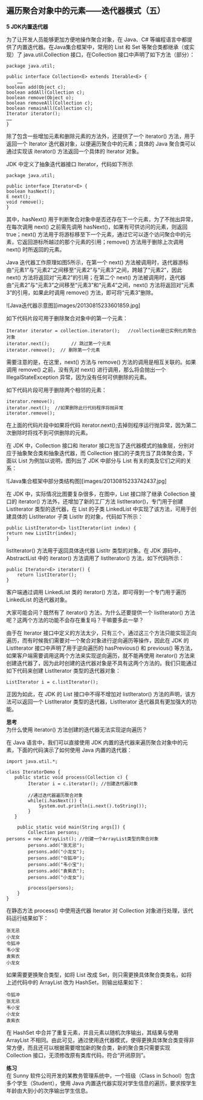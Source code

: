 ## 遍历聚合对象中的元素——迭代器模式（五）

**5 JDK内置迭代器**  

为了让开发人员能够更加方便地操作聚合对象，在 Java、C# 等编程语言中都提供了内置迭代器。在Java集合框架中，常用的 List 和 Set 等聚合类都继承（或实现）了 java.util.Collection 接口，在Collection 接口中声明了如下方法（部分）：

```
package java.util;

public interface Collection<E> extends Iterable<E> {
    ……
boolean add(Object c);
boolean addAll(Collection c);
boolean remove(Object o);
boolean removeAll(Collection c);
boolean remainAll(Collection c); 
Iterator iterator();
……
}
```
除了包含一些增加元素和删除元素的方法外，还提供了一个 iterator() 方法，用于返回一个 Iterator 迭代器对象，以便遍历聚合中的元素；具体的 Java 聚合类可以通过实现该 iterator() 方法返回一个具体的 Iterator 对象。  

JDK 中定义了抽象迭代器接口 Iterator，代码如下所示

```
package java.util;

public interface Iterator<E> {
boolean hasNext();
E next();
void remove();
}
```

其中，hasNext() 用于判断聚合对象中是否还存在下一个元素，为了不抛出异常，在每次调用 next() 之前需先调用 hasNext()，如果有可供访问的元素，则返回 true；next() 方法用于将游标移至下一个元素，通过它可以逐个访问聚合中的元素，它返回游标所越过的那个元素的引用；remove() 方法用于删除上次调用 next() 时所返回的元素。  

Java 迭代器工作原理如图5所示，在第一个 next() 方法被调用时，迭代器游标由“元素1”与“元素2”之间移至“元素2”与“元素3”之间，跨越了“元素2”，因此 next() 方法将返回对“元素2”的引用；在第二个 next() 方法被调用时，迭代器由“元素2”与“元素3”之间移至“元素3”和“元素4”之间，next() 方法将返回对“元素3”的引用，如果此时调用 remove() 方法，即可将“元素3”删除。

![Java迭代器示意图][images/20130815233601859.jpg]  

如下代码片段可用于删除聚合对象中的第一个元素：

```
Iterator iterator = collection.iterator();   //collection是已实例化的聚合对象
iterator.next();	 	// 跳过第一个元素
iterator.remove(); 	// 删除第一个元素
```

需要注意的是，在这里，next() 方法与 remove() 方法的调用是相互关联的。如果调用 remove() 之前，没有先对 next() 进行调用，那么将会抛出一个 IllegalStateException 异常，因为没有任何可供删除的元素。  

如下代码片段可用于删除两个相邻的元素：

```
iterator.remove();
iterator.next();  //如果删除此行代码程序将抛异常
iterator.remove();  
```

在上面的代码片段中如果将代码 iterator.next();去掉则程序运行抛异常，因为第二次删除时将找不到可供删除的元素。  

在 JDK 中，Collection 接口和 Iterator 接口充当了迭代器模式的抽象层，分别对应于抽象聚合类和抽象迭代器，而 Collection 接口的子类充当了具体聚合类，下面以 List 为例加以说明，图列出了 JDK 中部分与 List 有关的类及它们之间的关系：

![Java集合框架中部分类结构图][images/20130815233742437.jpg]  

在 JDK 中，实际情况比图要复杂很多，在图中，List 接口除了继承 Collection 接口的 iterator() 方法外，还增加了新的工厂方法 listIterator()，专门用于创建 ListIterator 类型的迭代器，在 List 的子类 LinkedList 中实现了该方法，可用于创建具体的 ListIterator 子类 ListItr 的对象，代码如下所示：  

```
public ListIterator<E> listIterator(int index) {
return new ListItr(index);
}
```  

listIterator() 方法用于返回具体迭代器 ListItr 类型的对象。在 JDK 源码中，AbstractList 中的 iterator() 方法调用了 listIterator() 方法，如下代码所示：
```
public Iterator<E> iterator() {
    return listIterator();
}
```

客户端通过调用 LinkedList 类的 iterator() 方法，即可得到一个专门用于遍历 LinkedList 的迭代器对象。  

大家可能会问？既然有了 iterator() 方法，为什么还要提供一个 listIterator() 方法呢？这两个方法的功能不会存在重复吗？干嘛要多此一举？  

由于在 Iterator 接口中定义的方法太少，只有三个，通过这三个方法只能实现正向遍历，而有时候我们需要对一个聚合对象进行逆向遍历等操作，因此在 JDK 的 ListIterator 接口中声明了用于逆向遍历的 hasPrevious() 和 previous() 等方法，如果客户端需要调用这两个方法来实现逆向遍历，就不能再使用 iterator() 方法来创建迭代器了，因为此时创建的迭代器对象是不具有这两个方法的。我们只能通过如下代码来创建 ListIterator 类型的迭代器对象：  

```
ListIterator i = c.listIterator();
```
正因为如此，在 JDK 的 List 接口中不得不增加对 listIterator() 方法的声明，该方法可以返回一个 ListIterator 类型的迭代器，ListIterator 迭代器具有更加强大的功能。  

**思考**  
为什么使用 iterator() 方法创建的迭代器无法实现逆向遍历？

在 Java 语言中，我们可以直接使用 JDK 内置的迭代器来遍历聚合对象中的元素，下面的代码演示了如何使用 Java 内置的迭代器：  
```
import java.util.*;

class IteratorDemo {
   public static void process(Collection c) {
   	  	Iterator i = c.iterator(); //创建迭代器对象
		
        //通过迭代器遍历聚合对象
		while(i.hasNext()) {
			System.out.println(i.next().toString());
		}
   }

	public static void main(String args[]) {
	    Collection persons;
persons = new ArrayList(); //创建一个ArrayList类型的聚合对象
		persons.add("张无忌");
		persons.add("小龙女");
		persons.add("令狐冲");
		persons.add("韦小宝");
		persons.add("袁紫衣");
		persons.add("小龙女");
		
		process(persons);
	}
}
```

在静态方法 process() 中使用迭代器 Iterator 对 Collection 对象进行处理，该代码运行结果如下：  

```
张无忌
小龙女
令狐冲
韦小宝
袁紫衣
小龙女
```
如果需要更换聚合类型，如将 List 改成 Set，则只需更换具体聚合类类名，如将上述代码中的 ArrayList 改为 HashSet，则输出结果如下：  

```
令狐冲
张无忌
韦小宝
小龙女
袁紫衣
```

在 HashSet 中合并了重复元素，并且元素以随机次序输出，其结果与使用 ArrayList 不相同。由此可见，通过使用迭代器模式，使得更换具体聚合类变得非常方便，而且还可以根据需要增加新的聚合类，新的聚合类只需要实现 Collection 接口，无须修改原有类库代码，符合“开闭原则”。  

**练习**  
在 Sunny 软件公司开发的某教务管理系统中，一个班级（Class in    School）包含多个学生（Student），使用 Java 内置迭代器实现对学生信息的遍历，要求按学生年龄由大到小的次序输出学生信息。